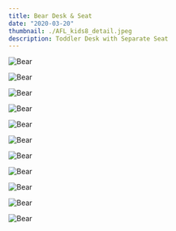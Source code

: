 ```yaml
---
title: Bear Desk & Seat
date: "2020-03-20"
thumbnail: ./AFL_kids8_detail.jpeg
description: Toddler Desk with Separate Seat
---
```


<div class="kg-card kg-image-card kg-width-wide">

![Bear](./AFL_kids10_detail_01.jpeg)

</div>
<div class="kg-card kg-image-card kg-width-wide">

![Bear](./AFL_kids2.jpeg)

</div>
<div class="kg-card kg-image-card kg-width-wide">

![Bear](./AFL_kids3.jpeg)

</div>
<div class="kg-card kg-image-card kg-width-wide">

![Bear](./AFL_kids8.jpeg)

</div>

<div class="kg-card kg-image-card kg-width-wide">

![Bear](./AFL_kids10.jpeg)

</div>
<div class="kg-card kg-image-card kg-width-wide">

![Bear](./AFL_kids11.jpeg)

</div>
<div class="kg-card kg-image-card kg-width-wide">

![Bear](./AFL_kids12.jpeg)

</div>
<div class="kg-card kg-image-card kg-width-wide">

![Bear](./AFL_kids13.jpeg)

</div>

<div class="kg-card kg-image-card kg-width-wide">

![Bear](./AFL_kids_fixed_seat_1.jpeg)

</div>

<div class="kg-card kg-image-card kg-width-wide">

![Bear](./AFL_kids_fixed_seat_2.jpeg)

</div>

<div class="kg-card kg-image-card kg-width-wide">

![Bear](./AFL_kids9.jpeg)

</div>
